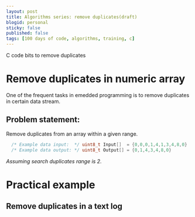 ```yaml
---
layout: post
title: Algorithms series: remove duplicates(draft)
blogid: personal
sticky: false
published: false
tags: [100 days of code, algorithms, training, c]
---
```

C code bits to remove duplicates

# Remove duplicates in numeric array
One of the frequent tasks in emedded programming is to remove duplicates in certain data stream.

## Problem statement:
Remove duplicates from an array within a given range.

```c
  /* Example data input:  */ uint8_t Input[]  = {0,0,0,1,4,1,3,4,8,0}
  /* Example data output: */ uint8_t Output[] = {0,1,4,3,4,8,0}
```
*Assuming search duplicates range is 2.*

# Practical example
## Remove duplicates in a text log 
